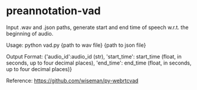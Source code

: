 # preannotation-vad
Input .wav and .json paths, generate start and end time of speech w.r.t. the beginning of audio.

Usage: python vad.py {path to wav file} {path to json file}

Output Format: {'audio_id':audio_id (str), 'start_time': start_time (float, in seconds, up to four decimal places), 'end_time': end_time (float, in seconds, up to four decimal places)}

Reference: https://github.com/wiseman/py-webrtcvad
